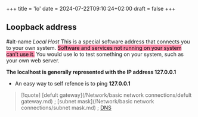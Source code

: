 +++
title = 'lo'
date = 2024-07-22T09:10:24+02:00
draft = false
+++

## Loopback address
#alt-name *Local Host*
This is a special software address that connects you to your own
system.
<mark style="background: #FF5582A6;">Software and services not running on your system can’t use it.</mark>
You would use lo to test something on your system, such as your own web server.

**The localhost is generally represented with the IP address 127.0.0.1**
 - An easy way to self refence is to ping **127.0.0.1**

>[!quote] [defult gateway](/Network/basic network connections/defult gateway.md) ; [subnet mask](/Network/basic network connections/subnet mask.md) ; [DNS](/Network/Phisicall/DNS.md)